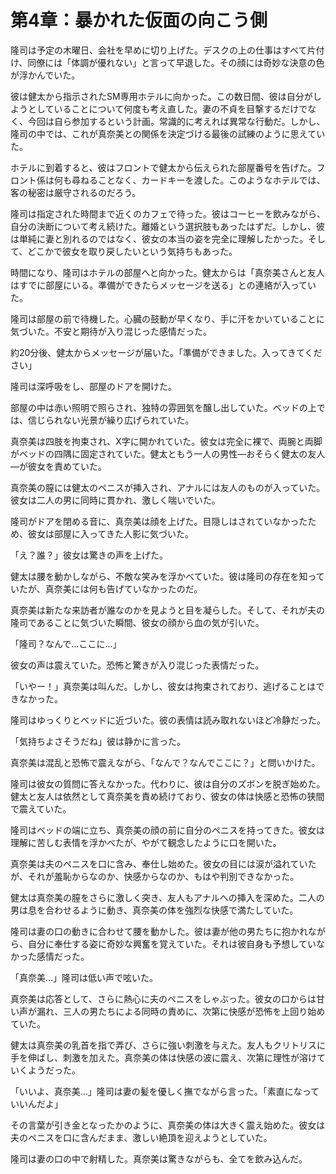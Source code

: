 # 第4章：暴かれた仮面の向こう側

隆司は予定の木曜日、会社を早めに切り上げた。デスクの上の仕事はすべて片付け、同僚には「体調が優れない」と言って早退した。その顔には奇妙な決意の色が浮かんでいた。

彼は健太から指示されたSM専用ホテルに向かった。この数日間、彼は自分がしようとしていることについて何度も考え直した。妻の不貞を目撃するだけでなく、今回は自ら参加するという計画。常識的に考えれば異常な行動だ。しかし、隆司の中では、これが真奈美との関係を決定づける最後の試練のように思えていた。

ホテルに到着すると、彼はフロントで健太から伝えられた部屋番号を告げた。フロント係は何も尋ねることなく、カードキーを渡した。このようなホテルでは、客の秘密は厳守されるのだろう。

隆司は指定された時間まで近くのカフェで待った。彼はコーヒーを飲みながら、自分の決断について考え続けた。離婚という選択肢もあったはずだ。しかし、彼は単純に妻と別れるのではなく、彼女の本当の姿を完全に理解したかった。そして、どこかで彼女を取り戻したいという気持ちもあった。

時間になり、隆司はホテルの部屋へと向かった。健太からは「真奈美さんと友人はすでに部屋にいる。準備ができたらメッセージを送る」との連絡が入っていた。

隆司は部屋の前で待機した。心臓の鼓動が早くなり、手に汗をかいていることに気づいた。不安と期待が入り混じった感情だった。

約20分後、健太からメッセージが届いた。「準備ができました。入ってきてください」

隆司は深呼吸をし、部屋のドアを開けた。

部屋の中は赤い照明で照らされ、独特の雰囲気を醸し出していた。ベッドの上では、信じられない光景が繰り広げられていた。

真奈美は四肢を拘束され、X字に開かれていた。彼女は完全に裸で、両腕と両脚がベッドの四隅に固定されていた。健太ともう一人の男性—おそらく健太の友人—が彼女を責めていた。

真奈美の膣には健太のペニスが挿入され、アナルには友人のものが入っていた。彼女は二人の男に同時に貫かれ、激しく喘いでいた。

隆司がドアを閉める音に、真奈美は顔を上げた。目隠しはされていなかったため、彼女は部屋に入ってきた人影に気づいた。

「え？誰？」彼女は驚きの声を上げた。

健太は腰を動かしながら、不敵な笑みを浮かべていた。彼は隆司の存在を知っていたが、真奈美には何も告げていなかったのだ。

真奈美は新たな来訪者が誰なのかを見ようと目を凝らした。そして、それが夫の隆司であることに気づいた瞬間、彼女の顔から血の気が引いた。

「隆司？なんで…ここに…」

彼女の声は震えていた。恐怖と驚きが入り混じった表情だった。

「いやー！」真奈美は叫んだ。しかし、彼女は拘束されており、逃げることはできなかった。

隆司はゆっくりとベッドに近づいた。彼の表情は読み取れないほど冷静だった。

「気持ちよさそうだね」彼は静かに言った。

真奈美は混乱と恐怖で震えながら、「なんで？なんでここに？」と問いかけた。

隆司は彼女の質問に答えなかった。代わりに、彼は自分のズボンを脱ぎ始めた。健太と友人は依然として真奈美を責め続けており、彼女の体は快感と恐怖の狭間で震えていた。

隆司はベッドの端に立ち、真奈美の顔の前に自分のペニスを持ってきた。彼女は理解に苦しむ表情を浮かべたが、やがて観念したように口を開いた。

真奈美は夫のペニスを口に含み、奉仕し始めた。彼女の目には涙が溢れていたが、それが羞恥からなのか、快感からなのか、もはや判別できなかった。

健太は真奈美の膣をさらに激しく突き、友人もアナルへの挿入を深めた。二人の男は息を合わせるように動き、真奈美の体を強烈な快感で満たしていた。

隆司は妻の口の動きに合わせて腰を動かした。彼は妻が他の男たちに抱かれながら、自分に奉仕する姿に奇妙な興奮を覚えていた。それは彼自身も予想していなかった感情だった。

「真奈美…」隆司は低い声で呟いた。

真奈美は応答として、さらに熱心に夫のペニスをしゃぶった。彼女の口からは甘い声が漏れ、三人の男たちによる同時の責めに、次第に快感が恐怖を上回り始めていた。

健太は真奈美の乳首を指で弄び、さらに強い刺激を与えた。友人もクリトリスに手を伸ばし、刺激を加えた。真奈美の体は快感の波に震え、次第に理性が溶けていくようだった。

「いいよ、真奈美…」隆司は妻の髪を優しく撫でながら言った。「素直になっていいんだよ」

その言葉が引き金となったかのように、真奈美の体は大きく震え始めた。彼女は夫のペニスを口に含んだまま、激しい絶頂を迎えようとしていた。

隆司は妻の口の中で射精した。真奈美は驚きながらも、全てを飲み込んだ。